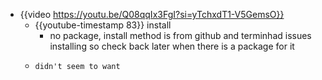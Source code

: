 - {{video https://youtu.be/Q08qqIx3FgI?si=yTchxdT1-V5GemsO}}
	- {{youtube-timestamp 83}} install
		- no package, install method is from github and terminhad issues installing so check back later when there is a package for it
	- ```terminal
	  didn't seem to want 
	  ```